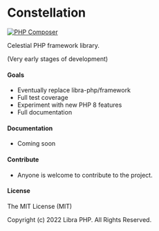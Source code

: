 # Constellation
[![PHP Composer](https://github.com/libra-php/constellation/actions/workflows/php.yml/badge.svg?branch=main)](https://github.com/libra-php/constellation/actions/workflows/php.yml)

Celestial PHP framework library.

(Very early stages of development)


#### Goals
- Eventually replace libra-php/framework
- Full test coverage
- Experiment with new PHP 8 features
- Full documentation


#### Documentation
- Coming soon


#### Contribute
- Anyone is welcome to contribute to the project.


#### License
The MIT License (MIT)

Copyright (c) 2022 Libra PHP. All Rights Reserved.
